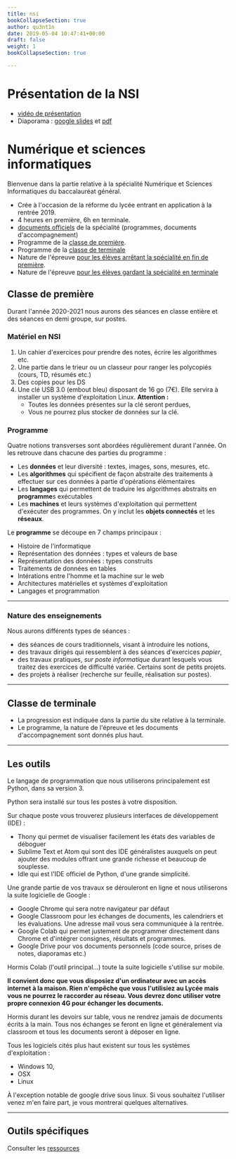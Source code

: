 ```yaml
---
title: nsi
bookCollapseSection: true
author: qu3nt1n
date: 2019-05-04 10:47:41+00:00
draft: false
weight: 1
bookCollapseSection: true

---
```


# Présentation de la NSI

* [vidéo de présentation](https://www.youtube.com/watch?v=V_IIf5svHqQ)
* Diaporama : [google slides](https://docs.google.com/presentation/d/1CBm63JEIcIvMcAVHODccfZmoJL3EJNBLYaGexLzu-UU/edit?usp=sharing) et [pdf](/uploads/docsnsi/pres_po/presentation_nsi_slides.pdf)



# Numérique et sciences informatiques


Bienvenue dans la partie relative à la spécialité Numérique et Sciences
Informatiques du baccalauréat général.



* Crée à l'occasion de la réforme du lycée entrant en application à la rentrée 
    2019.
* 4 heures en première, 6h en terminale.
* [documents officiels](https://eduscol.education.fr/cid144156/nsi-bac-2021.html) de la spécialité (programmes, documents d'accompagnement)
* Programme de la [classe de première](http://cache.media.education.gouv.fr/file/CSP/41/2/1e_Numerique_et_sciences_informatiques_Specialite_Voie_G_1025412.pdf).
* Programme de la [classe de terminale](https://euler.ac-versailles.fr/IMG/pdf/nsi_term_spe_progr_2019_07.pdf)
* Nature de l'épreuve [pour les élèves arrêtant la spécialité en fin de première](http://cache.media.eduscol.education.fr/file/Bac2021/68/1/NDS_Spe_Fin_1ere_voie_generale_1103681.pdf).
* Nature de l'épreuve [pour les élèves gardant la spécialité en terminale](https://www.education.gouv.fr/bo/20/Special2/MENE2001797N.htm)






## Classe de première

Durant l'année 2020-2021 nous aurons des séances en classe entière et des
séances en demi groupe, sur postes.

### Matériel en NSI


1. Un cahier d'exercices pour prendre des notes, écrire les algorithmes etc.
2. Une partie dans le trieur ou un classeur pour ranger les polycopiés (cours,
    TD, résumés etc.)
2. Des copies pour les DS
3. Une clé USB 3.0 (embout bleu) disposant de 16 go (7€). Elle servira à
    installer un système d'exploitation Linux. **Attention :**
    * Toutes les données présentes sur la clé seront perdues,
    * Vous ne pourrez plus stocker de données sur la clé.

### Programme


Quatre notions transverses sont abordées régulièrement durant l'année. On les
retrouve dans chacune des parties du programme :



* Les **données** et leur diversité : textes, images, sons, mesures, etc.
* Les **algorithmes** qui spécifient de façon abstraite des traitements à
    effectuer sur ces données à partie d'opérations élémentaires
* Les **langages** qui permettent de traduire les algorithmes abstraits en
    **programme**s exécutables
* Les **machines** et leurs systèmes d'exploitation qui permettent d'exécuter
    des programmes. On y inclut les **objets connectés** et les **réseaux**.

Le **programme** se découpe en 7 champs principaux :



* Histoire de l'informatique
* Représentation des données : types et valeurs de base
* Représentation des données : types construits
* Traitements de données en tables
* Intérations entre l'homme et la machine sur le web
* Architectures matérielles et systèmes d'exploitation
* Langages et programmation




* * *





### Nature des enseignements


Nous aurons différents types de séances :

* des séances de cours traditionnels, visant à introduire les notions,
* des travaux dirigés qui ressemblent à des séances d'exercices _papier_,
* des travaux pratiques, _sur poste informatique_ durant lesquels vous traitez
    des exercices de difficulté variée. Certains sont de petits projets.
* des projets à réaliser (recherche sur feuille, réalisation sur postes).



* * *

## Classe de terminale

* La progression est indiquée dans la partie du site relative à la terminale.
* Le programme, la nature de l'épreuve et les documents d'accompagnement sont
    donnés plus haut.

---



## Les outils


Le langage de programmation que nous utiliserons principalement est Python, dans sa version 3.

Python sera installé sur tous les postes à votre disposition.

Sur chaque poste vous trouverez plusieurs interfaces de développement (IDE) :



* Thony qui permet de visualiser facilement les états des variables de déboguer
* Sublime Text et Atom qui sont des IDE généralistes auxquels on peut ajouter
    des modules offrant une grande richesse et beaucoup de souplesse.
* Idle qui est l'IDE officiel de Python, d'une grande simplicité.

Une grande partie de vos travaux se dérouleront en ligne et nous utiliserons
la suite logicielle de Google :

* Google Chrome qui sera notre navigateur par défaut
* Google Classroom pour les échanges de documents, les calendriers et les
    évaluations. Une adresse mail vous sera communiquée à la rentrée.
* Google Colab qui permet justement de programmer directement dans Chrome et
    d'intégrer consignes, résultats et programmes.
* Google Drive pour vos documents personnels (code source, prises de notes,
    diaporamas etc.)

Hormis Colab (l'outil principal...) toute la suite logicielle s'utilise sur
mobile.

**Il convient donc que vous disposiez d'un ordinateur avec un accès internet à
la maison. Rien n'empêche que vous l'utilisiez au Lycée mais vous ne pourrez
le raccorder au réseau. Vous devrez donc utiliser votre propre connexion 4G
pour échanger les documents.**

Hormis durant les devoirs sur table, vous ne rendrez jamais de documents écrits
à la main. Tous nos échanges se feront en ligne et généralement via classroom
et tous les documents seront à déposer en ligne.


Tous les logiciels cités plus haut existent sur tous les systèmes
d'exploitation :

* Windows 10,
* OSX
* Linux

À l'exception notable de google drive sous linux. Si vous souhaitez l'utiliser
venez m'en faire part, je vous montrerai quelques alternatives.


* * *





## Outils spécifiques

Consulter les [ressources](../ressources)
